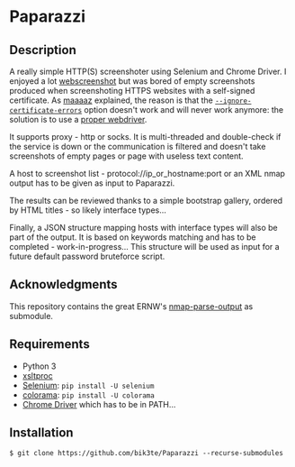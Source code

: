 # Paparazzi

## Description

A really simple HTTP(S) screenshoter using Selenium and Chrome Driver.
I enjoyed a lot [webscreenshot](https://github.com/maaaaz/webscreenshot) but was bored
of empty screenshots produced when screenshoting HTTPS websites with a self-signed certificate.
As [maaaaz](https://github.com/maaaaz) explained, the reason is that the [`--ignore-certificate-errors`](https://groups.google.com/a/chromium.org/forum/#!topic/headless-dev/eiudRsYdc3A) option doesn't work and will never work anymore: the solution is to use a [proper webdriver](https://bugs.chromium.org/p/chromium/issues/detail?id=697721).

It supports proxy - http or socks. It is multi-threaded and double-check if the service is down or the communication is filtered and doesn't take screenshots of empty pages or page with useless text content.

A host to screenshot list - protocol://ip_or_hostname:port or an XML nmap output has to be given as input to Paparazzi.

The results can be reviewed thanks to a simple bootstrap gallery, ordered by HTML titles - so likely interface types...

Finally, a JSON structure mapping hosts with interface types will also be part of the output. It is based on keywords matching and has to be completed - work-in-progress... This structure will be used as input for a future default password bruteforce script.

## Acknowledgments
This repository contains the great ERNW's [nmap-parse-output](https://github.com/ernw/nmap-parse-output) as submodule.

## Requirements

* Python 3
* [xsltproc](http://xmlsoft.org/XSLT/xsltproc.html)
* [Selenium](https://www.seleniumhq.org/): `pip install -U selenium`
* [colorama](https://pypi.org/project/colorama/): `pip install -U colorama`
* [Chrome Driver](https://chromedriver.storage.googleapis.com/index.html?path=2.42/) which has to be in PATH...

## Installation
```
$ git clone https://github.com/bik3te/Paparazzi --recurse-submodules
```
